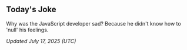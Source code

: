 ## Today's Joke
Why was the JavaScript developer sad? Because he didn't know how to 'null' his feelings.

*Updated July 17, 2025 (UTC)*
